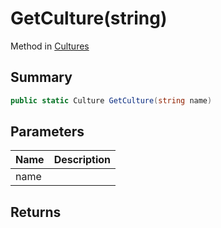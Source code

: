 # GetCulture(string)

Method in [Cultures](/api/csharp/yarn.unity.cultures.md)

## Summary



```csharp
public static Culture GetCulture(string name)
```

## Parameters

|Name|Description|
|:---|:---|
|name||

## Returns



